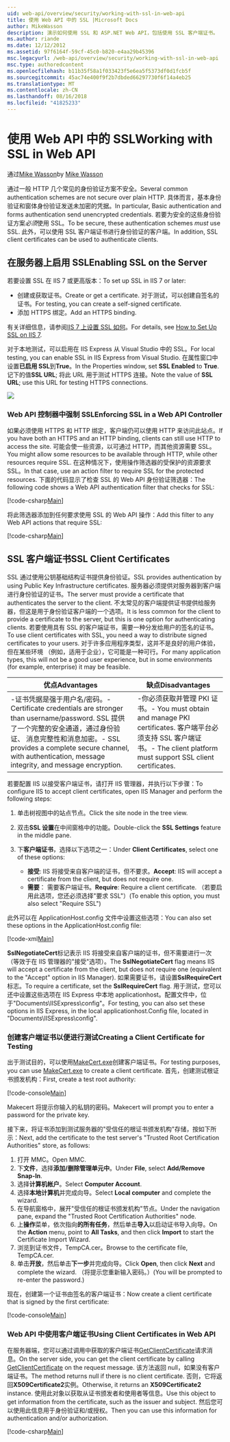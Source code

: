 ```yaml
---
uid: web-api/overview/security/working-with-ssl-in-web-api
title: 使用 Web API 中的 SSL |Microsoft Docs
author: MikeWasson
description: 演示如何使用 SSL 和 ASP.NET Web API，包括使用 SSL 客户端证书。
ms.author: riande
ms.date: 12/12/2012
ms.assetid: 97f6164f-59cf-45c0-b820-e4aa29b45396
msc.legacyurl: /web-api/overview/security/working-with-ssl-in-web-api
msc.type: authoredcontent
ms.openlocfilehash: b11b35f58a1f033423f5e6ea5f5373df0d1fcb5f
ms.sourcegitcommit: 45ac74e400f9f2b7dbded66297730f6f14a4eb25
ms.translationtype: MT
ms.contentlocale: zh-CN
ms.lasthandoff: 08/16/2018
ms.locfileid: "41825233"
---
```

<a name="working-with-ssl-in-web-api"></a><span data-ttu-id="05a41-103">使用 Web API 中的 SSL</span><span class="sxs-lookup"><span data-stu-id="05a41-103">Working with SSL in Web API</span></span>
====================
<span data-ttu-id="05a41-104">通过[Mike Wasson](https://github.com/MikeWasson)</span><span class="sxs-lookup"><span data-stu-id="05a41-104">by [Mike Wasson](https://github.com/MikeWasson)</span></span>

<span data-ttu-id="05a41-105">通过一般 HTTP 几个常见的身份验证方案不安全。</span><span class="sxs-lookup"><span data-stu-id="05a41-105">Several common authentication schemes are not secure over plain HTTP.</span></span> <span data-ttu-id="05a41-106">具体而言，基本身份验证和窗体身份验证发送未加密的凭据。</span><span class="sxs-lookup"><span data-stu-id="05a41-106">In particular, Basic authentication and forms authentication send unencrypted credentials.</span></span> <span data-ttu-id="05a41-107">若要为安全的这些身份验证方案*必须*使用 SSL。</span><span class="sxs-lookup"><span data-stu-id="05a41-107">To be secure, these authentication schemes *must* use SSL.</span></span> <span data-ttu-id="05a41-108">此外，可以使用 SSL 客户端证书进行身份验证的客户端。</span><span class="sxs-lookup"><span data-stu-id="05a41-108">In addition, SSL client certificates can be used to authenticate clients.</span></span>

## <a name="enabling-ssl-on-the-server"></a><span data-ttu-id="05a41-109">在服务器上启用 SSL</span><span class="sxs-lookup"><span data-stu-id="05a41-109">Enabling SSL on the Server</span></span>

<span data-ttu-id="05a41-110">若要设置 SSL 在 IIS 7 或更高版本：</span><span class="sxs-lookup"><span data-stu-id="05a41-110">To set up SSL in IIS 7 or later:</span></span>

- <span data-ttu-id="05a41-111">创建或获取证书。</span><span class="sxs-lookup"><span data-stu-id="05a41-111">Create or get a certificate.</span></span> <span data-ttu-id="05a41-112">对于测试，可以创建自签名的证书。</span><span class="sxs-lookup"><span data-stu-id="05a41-112">For testing, you can create a self-signed certificate.</span></span>
- <span data-ttu-id="05a41-113">添加 HTTPS 绑定。</span><span class="sxs-lookup"><span data-stu-id="05a41-113">Add an HTTPS binding.</span></span>

<span data-ttu-id="05a41-114">有关详细信息，请参阅[IIS 7 上设置 SSL 如何](https://www.iis.net/learn/manage/configuring-security/how-to-set-up-ssl-on-iis)。</span><span class="sxs-lookup"><span data-stu-id="05a41-114">For details, see [How to Set Up SSL on IIS 7](https://www.iis.net/learn/manage/configuring-security/how-to-set-up-ssl-on-iis).</span></span>

<span data-ttu-id="05a41-115">对于本地测试，可以启用在 IIS Express 从 Visual Studio 中的 SSL。</span><span class="sxs-lookup"><span data-stu-id="05a41-115">For local testing, you can enable SSL in IIS Express from Visual Studio.</span></span> <span data-ttu-id="05a41-116">在属性窗口中设置**已启用 SSL**到**True**。</span><span class="sxs-lookup"><span data-stu-id="05a41-116">In the Properties window, set **SSL Enabled** to **True**.</span></span> <span data-ttu-id="05a41-117">记下的值**SSL URL**; 将此 URL 用于测试 HTTPS 连接。</span><span class="sxs-lookup"><span data-stu-id="05a41-117">Note the value of **SSL URL**; use this URL for testing HTTPS connections.</span></span>

![](working-with-ssl-in-web-api/_static/image1.png)

### <a name="enforcing-ssl-in-a-web-api-controller"></a><span data-ttu-id="05a41-118">Web API 控制器中强制 SSL</span><span class="sxs-lookup"><span data-stu-id="05a41-118">Enforcing SSL in a Web API Controller</span></span>

<span data-ttu-id="05a41-119">如果必须使用 HTTPS 和 HTTP 绑定，客户端仍可以使用 HTTP 来访问此站点。</span><span class="sxs-lookup"><span data-stu-id="05a41-119">If you have both an HTTPS and an HTTP binding, clients can still use HTTP to access the site.</span></span> <span data-ttu-id="05a41-120">可能会使一些资源，以可通过 HTTP，而其他资源需要 SSL。</span><span class="sxs-lookup"><span data-stu-id="05a41-120">You might allow some resources to be available through HTTP, while other resources require SSL.</span></span> <span data-ttu-id="05a41-121">在这种情况下，使用操作筛选器的受保护的资源要求 SSL。</span><span class="sxs-lookup"><span data-stu-id="05a41-121">In that case, use an action filter to require SSL for the protected resources.</span></span> <span data-ttu-id="05a41-122">下面的代码显示了检查 SSL 的 Web API 身份验证筛选器：</span><span class="sxs-lookup"><span data-stu-id="05a41-122">The following code shows a Web API authentication filter that checks for SSL:</span></span>

[!code-csharp[Main](working-with-ssl-in-web-api/samples/sample1.cs)]

<span data-ttu-id="05a41-123">将此筛选器添加到任何要求使用 SSL 的 Web API 操作：</span><span class="sxs-lookup"><span data-stu-id="05a41-123">Add this filter to any Web API actions that require SSL:</span></span>

[!code-csharp[Main](working-with-ssl-in-web-api/samples/sample2.cs)]

## <a name="ssl-client-certificates"></a><span data-ttu-id="05a41-124">SSL 客户端证书</span><span class="sxs-lookup"><span data-stu-id="05a41-124">SSL Client Certificates</span></span>

<span data-ttu-id="05a41-125">SSL 通过使用公钥基础结构证书提供身份验证。</span><span class="sxs-lookup"><span data-stu-id="05a41-125">SSL provides authentication by using Public Key Infrastructure certificates.</span></span> <span data-ttu-id="05a41-126">服务器必须提供对服务器到客户端进行身份验证的证书。</span><span class="sxs-lookup"><span data-stu-id="05a41-126">The server must provide a certificate that authenticates the server to the client.</span></span> <span data-ttu-id="05a41-127">不太常见的客户端提供证书提供给服务器，但这是用于身份验证客户端的一个选项。</span><span class="sxs-lookup"><span data-stu-id="05a41-127">It is less common for the client to provide a certificate to the server, but this is one option for authenticating clients.</span></span> <span data-ttu-id="05a41-128">若要使用具有 SSL 的客户端证书，需要一种分发给用户的签名的证书。</span><span class="sxs-lookup"><span data-stu-id="05a41-128">To use client certificates with SSL, you need a way to distribute signed certificates to your users.</span></span> <span data-ttu-id="05a41-129">对于许多应用程序类型，这并不是良好的用户体验，但在某些环境 （例如，适用于企业），它可能是一种可行。</span><span class="sxs-lookup"><span data-stu-id="05a41-129">For many application types, this will not be a good user experience, but in some environments (for example, enterprise) it may be feasible.</span></span>

| <span data-ttu-id="05a41-130">优点</span><span class="sxs-lookup"><span data-stu-id="05a41-130">Advantages</span></span> | <span data-ttu-id="05a41-131">缺点</span><span class="sxs-lookup"><span data-stu-id="05a41-131">Disadvantages</span></span> |
| --- | --- |
| <span data-ttu-id="05a41-132">-证书凭据是强于用户名/密码。</span><span class="sxs-lookup"><span data-stu-id="05a41-132">- Certificate credentials are stronger than username/password.</span></span> <span data-ttu-id="05a41-133">SSL 提供了一个完整的安全通道，通过身份验证、 消息完整性和消息加密。</span><span class="sxs-lookup"><span data-stu-id="05a41-133">- SSL provides a complete secure channel, with authentication, message integrity, and message encryption.</span></span> | <span data-ttu-id="05a41-134">-你必须获取并管理 PKI 证书。</span><span class="sxs-lookup"><span data-stu-id="05a41-134">- You must obtain and manage PKI certificates.</span></span> <span data-ttu-id="05a41-135">客户端平台必须支持 SSL 客户端证书。</span><span class="sxs-lookup"><span data-stu-id="05a41-135">- The client platform must support SSL client certificates.</span></span> |

<span data-ttu-id="05a41-136">若要配置 IIS 以接受客户端证书，请打开 IIS 管理器，并执行以下步骤：</span><span class="sxs-lookup"><span data-stu-id="05a41-136">To configure IIS to accept client certificates, open IIS Manager and perform the following steps:</span></span>

1. <span data-ttu-id="05a41-137">单击树视图中的站点节点。</span><span class="sxs-lookup"><span data-stu-id="05a41-137">Click the site node in the tree view.</span></span>
2. <span data-ttu-id="05a41-138">双击**SSL 设置**在中间窗格中的功能。</span><span class="sxs-lookup"><span data-stu-id="05a41-138">Double-click the **SSL Settings** feature in the middle pane.</span></span>
3. <span data-ttu-id="05a41-139">下**客户端证书**，选择以下选项之一：</span><span class="sxs-lookup"><span data-stu-id="05a41-139">Under **Client Certificates**, select one of these options:</span></span> 

    - <span data-ttu-id="05a41-140">**接受**: IIS 将接受来自客户端的证书，但不要求。</span><span class="sxs-lookup"><span data-stu-id="05a41-140">**Accept**: IIS will accept a certificate from the client, but does not require one.</span></span>
    - <span data-ttu-id="05a41-141">**需要**： 需要客户端证书。</span><span class="sxs-lookup"><span data-stu-id="05a41-141">**Require**: Require a client certificate.</span></span> <span data-ttu-id="05a41-142">（若要启用此选项，您还必须选择"要求 SSL"）</span><span class="sxs-lookup"><span data-stu-id="05a41-142">(To enable this option, you must also select "Require SSL")</span></span>

<span data-ttu-id="05a41-143">此外可以在 ApplicationHost.config 文件中设置这些选项：</span><span class="sxs-lookup"><span data-stu-id="05a41-143">You can also set these options in the ApplicationHost.config file:</span></span>

[!code-xml[Main](working-with-ssl-in-web-api/samples/sample3.xml)]

<span data-ttu-id="05a41-144">**SslNegotiateCert**标记表示 IIS 将接受来自客户端的证书，但不需要进行一次 （等效于在 IIS 管理器的"接受"选项）。</span><span class="sxs-lookup"><span data-stu-id="05a41-144">The **SslNegotiateCert** flag means IIS will accept a certificate from the client, but does not require one (equivalent to the "Accept" option in IIS Manager).</span></span> <span data-ttu-id="05a41-145">如果需要证书，请设置**SslRequireCert**标志。</span><span class="sxs-lookup"><span data-stu-id="05a41-145">To require a certificate, set the **SslRequireCert** flag.</span></span> <span data-ttu-id="05a41-146">用于测试，您可以还中设置这些选项在 IIS Express 中本地 applicationhost。配置文件中，位于"Documents\IISExpress\config"。</span><span class="sxs-lookup"><span data-stu-id="05a41-146">For testing, you can also set these options in IIS Express, in the local applicationhost.Config file, located in "Documents\IISExpress\config".</span></span>

### <a name="creating-a-client-certificate-for-testing"></a><span data-ttu-id="05a41-147">创建客户端证书以便进行测试</span><span class="sxs-lookup"><span data-stu-id="05a41-147">Creating a Client Certificate for Testing</span></span>

<span data-ttu-id="05a41-148">出于测试目的，可以使用[MakeCert.exe](https://msdn.microsoft.com/library/bfsktky3.aspx)创建客户端证书。</span><span class="sxs-lookup"><span data-stu-id="05a41-148">For testing purposes, you can use [MakeCert.exe](https://msdn.microsoft.com/library/bfsktky3.aspx) to create a client certificate.</span></span> <span data-ttu-id="05a41-149">首先，创建测试根证书颁发机构：</span><span class="sxs-lookup"><span data-stu-id="05a41-149">First, create a test root authority:</span></span>

[!code-console[Main](working-with-ssl-in-web-api/samples/sample4.cmd)]

<span data-ttu-id="05a41-150">Makecert 将提示你输入的私钥的密码。</span><span class="sxs-lookup"><span data-stu-id="05a41-150">Makecert will prompt you to enter a password for the private key.</span></span>

<span data-ttu-id="05a41-151">接下来，将证书添加到测试服务器的"受信任的根证书颁发机构"存储，按如下所示：</span><span class="sxs-lookup"><span data-stu-id="05a41-151">Next, add the certificate to the test server's "Trusted Root Certification Authorities" store, as follows:</span></span>

1. <span data-ttu-id="05a41-152">打开 MMC。</span><span class="sxs-lookup"><span data-stu-id="05a41-152">Open MMC.</span></span>
2. <span data-ttu-id="05a41-153">下**文件**，选择**添加/删除管理单元中**。</span><span class="sxs-lookup"><span data-stu-id="05a41-153">Under **File**, select **Add/Remove Snap-In**.</span></span>
3. <span data-ttu-id="05a41-154">选择**计算机帐户**。</span><span class="sxs-lookup"><span data-stu-id="05a41-154">Select **Computer Account**.</span></span>
4. <span data-ttu-id="05a41-155">选择**本地计算机**并完成向导。</span><span class="sxs-lookup"><span data-stu-id="05a41-155">Select **Local computer** and complete the wizard.</span></span>
5. <span data-ttu-id="05a41-156">在导航窗格中，展开"受信任的根证书颁发机构"节点。</span><span class="sxs-lookup"><span data-stu-id="05a41-156">Under the navigation pane, expand the "Trusted Root Certification Authorities" node.</span></span>
6. <span data-ttu-id="05a41-157">上**操作**菜单，依次指向**的所有任务**，然后单击**导入**以启动证书导入向导。</span><span class="sxs-lookup"><span data-stu-id="05a41-157">On the **Action** menu, point to **All Tasks**, and then click **Import** to start the Certificate Import Wizard.</span></span>
7. <span data-ttu-id="05a41-158">浏览到证书文件，TempCA.cer。</span><span class="sxs-lookup"><span data-stu-id="05a41-158">Browse to the certificate file, TempCA.cer.</span></span>
8. <span data-ttu-id="05a41-159">单击**开放**，然后单击**下一步**并完成向导。</span><span class="sxs-lookup"><span data-stu-id="05a41-159">Click **Open**, then click **Next** and complete the wizard.</span></span> <span data-ttu-id="05a41-160">（将提示您重新输入密码。）</span><span class="sxs-lookup"><span data-stu-id="05a41-160">(You will be prompted to re-enter the password.)</span></span>

<span data-ttu-id="05a41-161">现在，创建第一个证书由签名的客户端证书：</span><span class="sxs-lookup"><span data-stu-id="05a41-161">Now create a client certificate that is signed by the first certificate:</span></span>

[!code-console[Main](working-with-ssl-in-web-api/samples/sample5.cmd)]

### <a name="using-client-certificates-in-web-api"></a><span data-ttu-id="05a41-162">Web API 中使用客户端证书</span><span class="sxs-lookup"><span data-stu-id="05a41-162">Using Client Certificates in Web API</span></span>

<span data-ttu-id="05a41-163">在服务器端，您可以通过调用中获取的客户端证书[GetClientCertificate](https://msdn.microsoft.com/library/system.net.http.httprequestmessageextensions.getclientcertificate.aspx)请求消息。</span><span class="sxs-lookup"><span data-stu-id="05a41-163">On the server side, you can get the client certificate by calling [GetClientCertificate](https://msdn.microsoft.com/library/system.net.http.httprequestmessageextensions.getclientcertificate.aspx) on the request message.</span></span> <span data-ttu-id="05a41-164">该方法返回 null，如果没有客户端证书。</span><span class="sxs-lookup"><span data-stu-id="05a41-164">The method returns null if there is no client certificate.</span></span> <span data-ttu-id="05a41-165">否则，它将返回**X509Certificate2**实例。</span><span class="sxs-lookup"><span data-stu-id="05a41-165">Otherwise, it returns an **X509Certificate2** instance.</span></span> <span data-ttu-id="05a41-166">使用此对象以获取从证书颁发者和使用者等信息。</span><span class="sxs-lookup"><span data-stu-id="05a41-166">Use this object to get information from the certificate, such as the issuer and subject.</span></span> <span data-ttu-id="05a41-167">然后您可以使用此信息用于身份验证和/或授权。</span><span class="sxs-lookup"><span data-stu-id="05a41-167">Then you can use this information for authentication and/or authorization.</span></span>

[!code-csharp[Main](working-with-ssl-in-web-api/samples/sample6.cs)]
